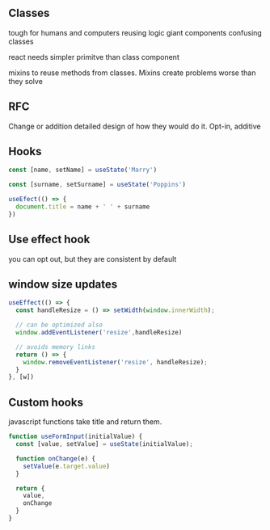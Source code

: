 ## Classes
tough for humans and computers
reusing logic
giant components
confusing classes

react needs simpler primitve than class component

mixins to reuse methods from classes. Mixins create problems worse than they solve

## RFC
Change or addition detailed design of how they would do it.
Opt-in, additive

## Hooks

```js
const [name, setName] = useState('Marry')

const [surname, setSurname] = useState('Poppins')

useEfect(() => {
  document.title = name + ' ' + surname
})
```

## Use effect hook
you can opt out, but they are consistent by default

## window size updates

```js
useEffect(() => {
  const handleResize = () => setWidth(window.innerWidth);

  // can be optimized also
  window.addEventListener('resize',handleResize)

  // avoids memory links
  return () => {
    window.removeEventListener('resize', handleResize);
  }
}, [w])
```

## Custom hooks
javascript functions take title and return them.

```js
function useFormInput(initialValue) {
  const [value, setValue] = useState(initialValue);

  function onChange(e) {
    setValue(e.target.value)
  }

  return {
    value,
    onChange
  }
}
```
